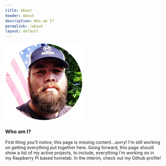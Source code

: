 ```yaml
---
title: About
header: About
description: Who am I?
permalink: /about
layout: default
---
```


<img class="profile" alt="Tony Cavella Profile" src="/assets/images/tc-profile.png" />

### Who am I?

First thing you'll notice, this page is missing content...sorry!  I'm still working on getting everything put together here.  Going forward, this page should show a list of 
my active projects, to include, everything I'm working on in my Raspberry Pi based homelab. In the interim, check out my Github profile!


